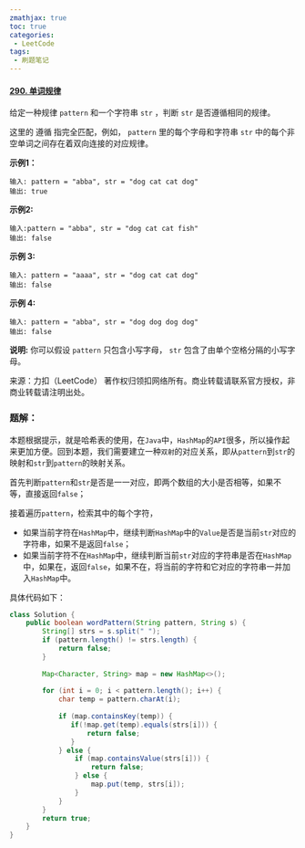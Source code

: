 ```yaml
---
zmathjax: true
toc: true
categories:
 - LeetCode
tags:
 - 刷题笔记
---
```


#### [290. 单词规律](https://leetcode-cn.com/problems/word-pattern/)

给定一种规律 `pattern` 和一个字符串 `str` ，判断 `str` 是否遵循相同的规律。

这里的 遵循 指完全匹配，例如， `pattern` 里的每个字母和字符串 `str` 中的每个非空单词之间存在着双向连接的对应规律。

<!--more-->

**示例1：**

```
输入: pattern = "abba", str = "dog cat cat dog"
输出: true
```

**示例2:**

```
输入:pattern = "abba", str = "dog cat cat fish"
输出: false
```

**示例 3:**

```
输入: pattern = "aaaa", str = "dog cat cat dog"
输出: false
```

**示例 4:**

```
输入: pattern = "abba", str = "dog dog dog dog"
输出: false
```

**说明:**
你可以假设 `pattern` 只包含小写字母， `str` 包含了由单个空格分隔的小写字母。

来源：力扣（LeetCode）
著作权归领扣网络所有。商业转载请联系官方授权，非商业转载请注明出处。

### 题解：

本题根据提示，就是哈希表的使用，在`Java`中，`HashMap`的`API`很多，所以操作起来更加方便。回到本题，我们需要建立一种`双射`的对应关系，即从`pattern`到`str`的映射和`str`到`pattern`的映射关系。

首先判断`pattern`和`str`是否是一一对应，即两个数组的大小是否相等，如果不等，直接返回`false`；

接着遍历`pattern`，检索其中的每个字符，

-   如果当前字符在`HashMap`中，继续判断`HashMap`中的`Value`是否是当前`str`对应的字符串，如果不是返回`false`；
-   如果当前字符不在`HashMap`中，继续判断当前`str`对应的字符串是否在`HashMap`中，如果在，返回`false`，如果不在，将当前的字符和它对应的字符串一并加入`HashMap`中。

具体代码如下：

```java
class Solution {
    public boolean wordPattern(String pattern, String s) {
        String[] strs = s.split(" ");
        if (pattern.length() != strs.length) {
            return false;
        }
        
        Map<Character, String> map = new HashMap<>();
        
        for (int i = 0; i < pattern.length(); i++) {
            char temp = pattern.charAt(i);
            
            if (map.containsKey(temp)) {
               if(!map.get(temp).equals(strs[i])) {
                   return false;
               }  
            } else {
                if (map.containsValue(strs[i])) {
                    return false;
                } else {
                    map.put(temp, strs[i]);
                }
            }
        }
        return true;
    }
}
```



